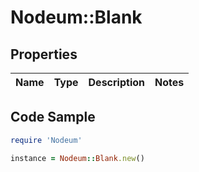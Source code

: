 # Nodeum::Blank

## Properties

Name | Type | Description | Notes
------------ | ------------- | ------------- | -------------

## Code Sample

```ruby
require 'Nodeum'

instance = Nodeum::Blank.new()
```


